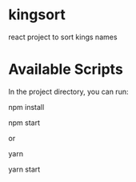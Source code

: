 # kingsort
react project to sort kings names

# Available Scripts
In the project directory, you can run:

npm install

npm start

or

yarn

yarn start
